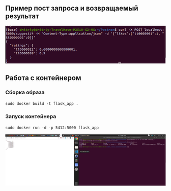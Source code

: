 ## Пример пост запроса и возвращаемый результат
![example_request](post_example.png)
## Работа с контейнером
### Сборка образа

<p><code>sudo docker build -t flask_app .</code></p>

### Запуск контейнера

<p><code>sudo docker run -d -p 5412:5000 flask_app</code></p>

![example_docker](example2.png)